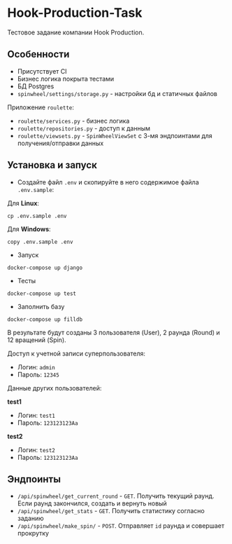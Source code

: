 # Hook-Production-Task

Тестовое задание компании Hook Production.


## Особенности

- Присутствует CI
- Бизнес логика покрыта тестами
- БД Postgres
- `spinwheel/settings/storage.py` - настройки бд и статичных файлов

Приложение `roulette`:
- `roulette/services.py` - бизнес логика
- `roulette/repositories.py` - доступ к данным
- `roulette/viewsets.py` - `SpinWheelViewSet` с 3-мя эндпоинтами для получения/отправки данных

## Установка и запуск

- Создайте файл `.env` и скопируйте в него содержимое файла `.env.sample`:

Для **Linux**:
```
cp .env.sample .env
```

Для **Windows**:
```
copy .env.sample .env
```

- Запуск
```
docker-compose up django
```

- Тесты
```
docker-compose up test
```

- Заполнить базу
```
docker-compose up filldb
```

В результате будут созданы 3 пользователя (User), 2 раунда (Round) и 12 вращений (Spin).

Доступ к учетной записи суперпользователя:
- Логин: `admin`
- Пароль: `12345`

Данные других пользователей:

**test1**
- Логин: `test1`
- Пароль: `123123123Aa`

**test2**
- Логин: `test2`
- Пароль: `123123123Aa`

## Эндпоинты
- `/api/spinwheel/get_current_round` - `GET`. Получить текущий раунд. Если раунд закончился, создать и вернуть новый
- `/api/spinwheel/get_stats` - `GET`. Получить статистику согласно заданию
- `/api/spinwheel/make_spin/` - `POST`. Отправляет `id` раунда и совершает прокрутку

